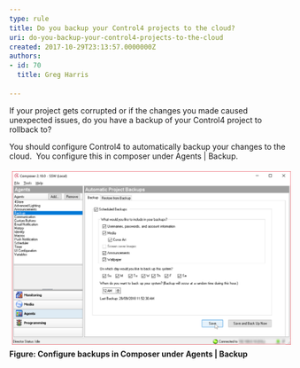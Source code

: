 ```yaml
---
type: rule
title: Do you backup your Control4 projects to the cloud?
uri: do-you-backup-your-control4-projects-to-the-cloud
created: 2017-10-29T23:13:57.0000000Z
authors:
- id: 70
  title: Greg Harris

---
```




<span class='intro'> <p>​​​If your project gets corrupted or if the changes you made caused unexpected issues, do you have a backup of your Control4 project to rollback to?​<br></p> </span>

<p>You should configure Control4 to automatically backup your changes to the cloud.&#160; You configure this in composer under Agents | Backup.</p><p><img src="./control4-backup.jpg" alt="control4-backup.jpg" style="margin&#58;5px;width&#58;808px;" /><br><strong>Figure&#58; Configure backups in Composer under Agents | Backup</strong><br></p>


